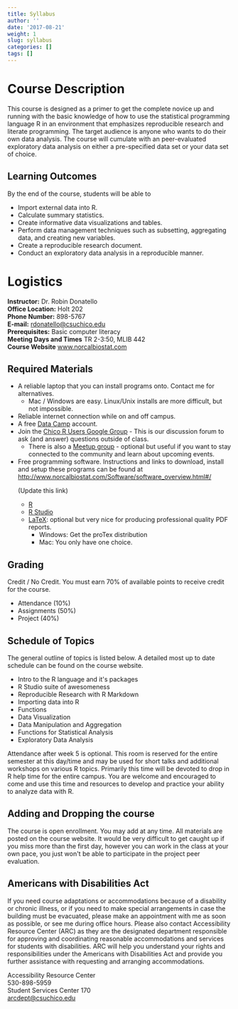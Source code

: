 ```yaml
---
title: Syllabus
author: ''
date: '2017-08-21'
weight: 1
slug: syllabus
categories: []
tags: []
---
```


# Course Description
This course is designed as a primer to get the complete novice up and running with the basic knowledge of how to use the statistical programming language R in an environment that emphasizes reproducible research and literate programming. The target audience is anyone who wants to do their own data analysis. The course will cumulate with an peer-evaluated exploratory data analysis on either a pre-specified data set or your data set of choice. 


## Learning Outcomes
By the end of the course, students will be able to

* Import external data into R.
* Calculate summary statistics.
* Create informative data visualizations and tables.
* Perform data management techniques such as subsetting, aggregating data, and creating new variables. 
* Create a reproducible research document.
* Conduct an exploratory data analysis in a reproducible manner.


# Logistics
**Instructor:** Dr. Robin Donatello  
**Office Location:** Holt 202  
**Phone Number:** 898-5767  
**E-mail:** rdonatello@csuchico.edu   
**Prerequisites:** Basic computer literacy  
**Meeting Days and Times** TR 2-3:50, MLIB 442  
**Course Website** www.norcalbiostat.com 

## Required Materials

* A reliable laptop that you can install programs onto. Contact me for alternatives.
    - Mac / Windows are easy. Linux/Unix installs are more difficult, but not impossible. 
* Reliable internet connection while on and off campus.
* A free [Data Camp](www.datacamp.com) account.
* Join the [Chico R Users Google Group](https://groups.google.com/forum/#!forum/chico-rug) - This is our discussion forum to ask (and answer) questions outside of class. 
    - There is also a [Meetup group](https://www.meetup.com/Chico-R-Users-Group/) - optional but useful if you want to stay connected to the community and learn about upcoming events. 
* Free programming software. Instructions and links to download, install and setup these programs can be found at http://www.norcalbiostat.com/Software/software_overview.html#/ <p class="text-danger"> (Update this link)</p>
    - [R](https://cran.r-project.org/)
    - [R Studio](https://www.rstudio.com/)
    - [LaTeX](https://www.latex-project.org/): optional but very nice for producing professional quality PDF reports. 
        - Windows: Get the proTex distribution
        - Mac: You only have one choice. 

## Grading
Credit / No Credit. You must earn 70% of available points to receive credit for the course. 

* Attendance (10%)
* Assignments (50%)
* Project (40%)


## Schedule of Topics
The general outline of topics is listed below. A detailed most up to date schedule can be found on the course website. 

* Intro to the R language and it's packages
* R Studio suite of awesomeness
* Reproducible Research with R Markdown
* Importing data into R
* Functions
* Data Visualization
* Data Manipulation and Aggregation
* Functions for Statistical Analysis
* Exploratory Data Analysis


Attendance after week 5 is optional. This room is reserved for the entire semester at this day/time and may be used for short talks and additional workshops on various R topics. Primarily this time will be devoted to drop in R help time for the entire campus. 
You are welcome and encouraged to come and use this time and resources to develop and practice your ability to analyze data with R. 



## Adding and Dropping the course
The course is open enrollment. You may add at any time. All materials are posted on the course website. 
It would be very difficult to get caught up if you miss more than the first day, however you can work in the class at your own pace, you just won't be able to participate in the project peer evaluation. 


## Americans with Disabilities Act
If you need course adaptations or accommodations because of a disability or chronic illness,  or if you need to make special arrangements in case the building must be evacuated, please make an appointment with me as soon as possible, or see me during office hours. Please also contact Accessibility Resource Center (ARC) as they are the designated department responsible for approving and coordinating reasonable accommodations and services for students with disabilities. ARC will help you understand your rights and responsibilities under the Americans with Disabilities Act and provide you further assistance with requesting and arranging accommodations.

Accessibility Resource Center  
530-898-5959   
Student Services Center 170  
arcdept@csuchico.edu  


